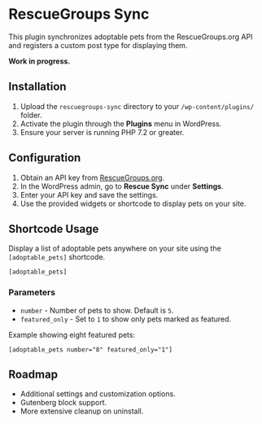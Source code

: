 # RescueGroups Sync

This plugin synchronizes adoptable pets from the RescueGroups.org API and registers a custom post type for displaying them.

**Work in progress.**

## Installation

1. Upload the `rescuegroups-sync` directory to your `/wp-content/plugins/` folder.
2. Activate the plugin through the **Plugins** menu in WordPress.
3. Ensure your server is running PHP 7.2 or greater.

## Configuration

1. Obtain an API key from [RescueGroups.org](https://rescuegroups.org/).
2. In the WordPress admin, go to **Rescue Sync** under **Settings**.
3. Enter your API key and save the settings.
4. Use the provided widgets or shortcode to display pets on your site.

## Shortcode Usage

Display a list of adoptable pets anywhere on your site using the `[adoptable_pets]` shortcode.

```
[adoptable_pets]
```

### Parameters

- `number` - Number of pets to show. Default is `5`.
- `featured_only` - Set to `1` to show only pets marked as featured.

Example showing eight featured pets:

```
[adoptable_pets number="8" featured_only="1"]
```

## Roadmap

- Additional settings and customization options.
- Gutenberg block support.
- More extensive cleanup on uninstall.
